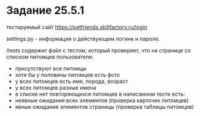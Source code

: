 #  Задание 25.5.1 #

тестируемый сайт https://petfriends.skillfactory.ru/login

settings.py - информация о действующем логине и пароле.

/tests содержит файл с тестом, который проверяет, что на странице со списком питомцев пользователя:
- присутствуют все питомцы
- хотя бы у половины питомцев есть фото
- у всех питомцев есть имя, порода, возраст
- у всех питомцев разные имена
- в списке нет повторяющихся питомцев
в написанном тесте есть:
- неявные ожидания всех элементов (проверка карточек питомцев)
- явные ожидания элементов страницы (проверка таблицы питомцев)

